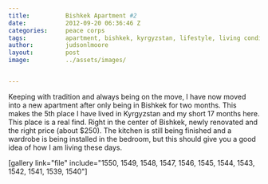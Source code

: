 ```yaml
---
title:			Bishkek Apartment #2
date:			2012-09-20 06:36:46 Z
categories:		peace corps
tags:			apartment, bishkek, kyrgyzstan, lifestyle, living conditions, peace corps
author:			judsonlmoore
layout:			post
image:			../assets/images/


---
```


Keeping with tradition and always being on the move, I have now moved into a new apartment after only being in Bishkek for two months. This makes the 5th place I have lived in Kyrgyzstan and my short 17 months here. This place is a real find. Right in the center of Bishkek, newly renovated and the right price (about \$250). The kitchen is still being finished and a wardrobe is being installed in the bedroom, but this should give you a good idea of how I am living these days.

[gallery link="file" include="1550, 1549, 1548, 1547, 1546, 1545, 1544, 1543, 1542, 1541, 1539, 1540"]
